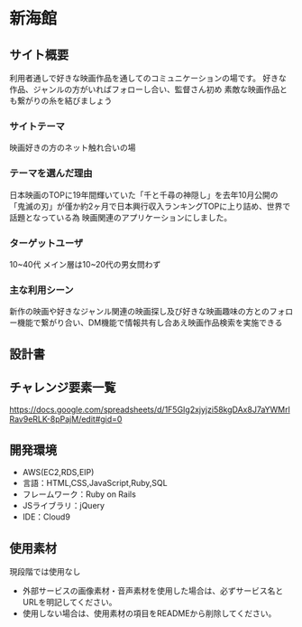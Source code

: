 # 新海館

## サイト概要
利用者通しで好きな映画作品を通してのコミュニケーションの場です。
好きな作品、ジャンルの方がいればフォローし合い、監督さん初め 素敵な映画作品とも繋がりの糸を結びましょう

### サイトテーマ
映画好きの方のネット触れ合いの場

### テーマを選んだ理由
日本映画のTOPに19年間輝いていた「千と千尋の神隠し」を去年10月公開の「鬼滅の刃」が僅か約2ヶ月で日本興行収入ランキングTOPに上り詰め、世界で話題となっている為 映画関連のアプリケーションにしました。

### ターゲットユーザ
10~40代
メイン層は10~20代の男女問わず

### 主な利用シーン
新作の映画や好きなジャンル関連の映画探し及び好きな映画趣味の方とのフォロー機能で繋がり合い、DM機能で情報共有し合あえ映画作品検索を実施できる

## 設計書

## チャレンジ要素一覧
https://docs.google.com/spreadsheets/d/1F5GIg2xjyjzi58kgDAx8J7aYWMrlRav9eRLK-8pPajM/edit#gid=0

## 開発環境
- AWS(EC2,RDS,EIP)
- 言語：HTML,CSS,JavaScript,Ruby,SQL
- フレームワーク：Ruby on Rails
- JSライブラリ：jQuery
- IDE：Cloud9

## 使用素材
現段階では使用なし
- 外部サービスの画像素材・音声素材を使用した場合は、必ずサービス名とURLを明記してください。
- 使用しない場合は、使用素材の項目をREADMEから削除してください。
